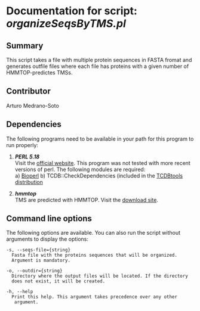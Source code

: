 # Documentation for script: _organizeSeqsByTMS.pl_

## Summary
This script takes a file with multiple protein sequences in FASTA fromat
and generates outfile files where each file has proteins with a given
number of HMMTOP-predictes TMSs.


## Contributor
Arturo Medrano-Soto


## Dependencies
The following programs need to be available in your path for this 
program to run properly:

1. **_PERL 5.18_**  
Visit the [official website](https://www.perl.org/). This program 
was not tested with more recent versions of perl. The following modules
are required:  
  a) [Bioperl](https://bioperl.org/)
  b) TCDB::CheckDependencies (included in the [TCDBtools distribution](..)

2. **_hmmtop_**  
TMS are predicted with HMMTOP. Visit the [download site](http://www.enzim.hu/hmmtop/html/download.html).


## Command line options
The following options are available. You can also run the 
script without arguments to display the options:


    -s, --seqs-file={string}
      Fasta file with the proteins sequences that will be organized.
      Argument is mandatory.

    -o, --outdir={string}
      Directory where the output files will be located. If the directory
      does not exist, it will be created.
      
    -h, --help
      Print this help. This argument takes precedence over any other
       argument.
